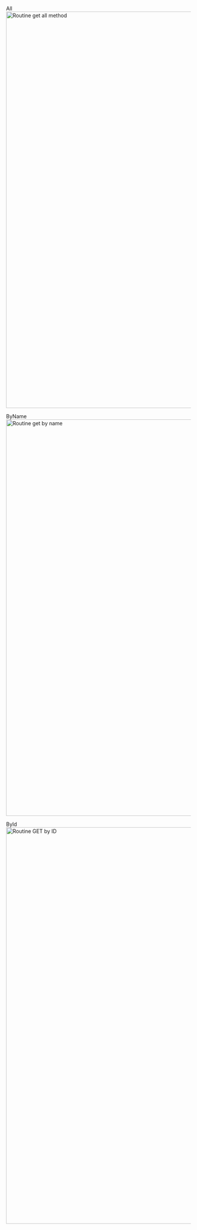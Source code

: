 All
<img width="1920" height="1080" alt="Routine get all method" src="https://github.com/user-attachments/assets/411f09ea-230e-49f4-a29b-611c4d3103a6" />

ByName
<img width="1920" height="1080" alt="Routine get by name" src="https://github.com/user-attachments/assets/af08793f-b324-4064-99d8-42dad084d49c" />

ById
<img width="1920" height="1080" alt="Routine GET by ID" src="https://github.com/user-attachments/assets/908a15b6-3069-40c7-9212-724a0106e76b" />
